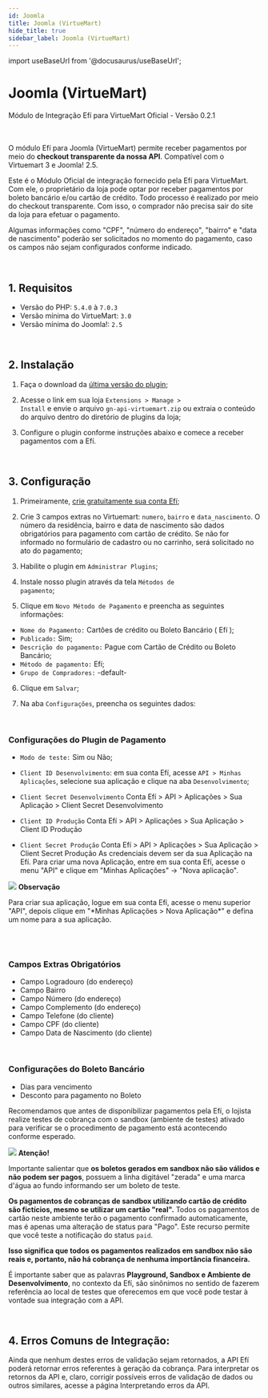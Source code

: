 ```yaml
---
id: Joomla
title: Joomla (VirtueMart)
hide_title: true
sidebar_label: Joomla (VirtueMart)
---
```


import useBaseUrl from '@docusaurus/useBaseUrl';

<h1 className="titulo">Joomla (VirtueMart)</h1>
<div className="conteudo">

<div className="subtitulo">
Módulo de Integração Efí para VirtueMart Oficial - Versão 0.2.1
</div>

<br/>
<br/>

O módulo Efí para Joomla (VirtueMart) permite receber pagamentos por meio do <strong>checkout transparente da nossa API</strong>. Compatível com o Virtuemart 3 e Joomla! 2.5.

Este é o Módulo Oficial de integração fornecido pela Efí para VirtueMart. Com ele, o proprietário da loja pode optar por receber pagamentos por boleto bancário e/ou cartão de crédito. Todo processo é realizado por meio do checkout transparente. Com isso, o comprador não precisa sair do site da loja para efetuar o pagamento.

Algumas informações como "CPF", "número do endereço", "bairro" e "data de nascimento" poderão ser solicitados no momento do pagamento, caso os campos não sejam configurados conforme indicado.


<br/>

## 1. Requisitos

* Versão do PHP: ``5.4.0`` à ``7.0.3``
* Versão mínima do VirtueMart: ``3.0``
* Versão mínima do Joomla!: ``2.5``

<br/>

## 2. Instalação

1. Faça o download da <a href="https://github.com/gerencianet/gn-api-virtuemart/archive/master.zip" target="_blank">última versão do plugin</a>;

2. Acesse o link em sua loja <code>Extensions > Manage > Install</code> e envie o arquivo <code>gn-api-virtuemart.zip</code> ou extraia o conteúdo do arquivo dentro do diretório de plugins da loja;

3. Configure o plugin conforme instruções abaixo e comece a receber pagamentos com a Efí.

<br/>

## 3. Configuração

1. Primeiramente, <a href="https://sejaefi.com.br/#abrirconta" target="_blank" title="Cadastro ao nosso sistema, seja nosso cliente">crie gratuitamente sua conta Efí</a>;

2. Crie 3 campos extras no Virtuemart: <code>numero</code>, <code>bairro</code> e <code>data_nascimento</code>. O número da residência, bairro e data de nascimento são dados obrigatórios para pagamento com cartão de crédito. Se não for informado no formulário de cadastro ou no carrinho, será solicitado no ato do pagamento;

3. Habilite o plugin em <code>Administrar Plugins</code>;

4. Instale nosso plugin através da tela <code>Métodos de pagamento</code>;

5. Clique em <code>Novo Método de Pagamento</code> e preencha as seguintes informações:
  - <code>Nome do Pagamento:</code> Cartões de crédito ou Boleto Bancário ( Efí );
  - <code>Publicado:</code> Sim;
  - <code>Descrição do pagamento:</code> Pague com Cartão de Crédito ou Boleto Bancário;
  - <code>Método de pagamento:</code> Efí;
  - <code>Grupo de Compradores:</code> -default-

6. Clique em ``Salvar``;

7. Na aba ``Configurações``, preencha os seguintes dados:

<br/>

### Configurações do Plugin de Pagamento

- <code>Modo de teste:</code> Sim ou Não;


- <code>Client ID Desenvolvimento</code>: em sua conta Efí, acesse <code>API > Minhas Aplicações</code>, selecione sua aplicação e clique na aba <code>Desenvolvimento</code>;


- <code>Client Secret Desenvolvimento</code> Conta Efí > API > Aplicações > Sua Aplicação > Client Secret Desenvolvimento


- <code>Client ID Produção</code> Conta Efí > API > Aplicações > Sua Aplicação > Client ID Produção


- <code>Client Secret Produção</code> Conta Efí > API > Aplicações > Sua Aplicação > Client Secret Produção As credenciais devem ser da sua Aplicação na Efí. Para criar uma nova Aplicação, entre em sua conta Efí, acesse o menu "API" e clique em "Minhas Aplicações" -> "Nova aplicação".

<div className="admonition admonition_tip">
<div>
<img src="/img/lightbulb-on-green.svg"/> <b>Observação</b>
</div>
<p>Para criar sua aplicação, logue em sua conta Efí, acesse o menu superior "API", depois clique em "*Minhas Aplicações > Nova Aplicação*" e defina um nome para a sua aplicação.</p>
</div>
<br/>


<br/>

### Campos Extras Obrigatórios

- Campo Logradouro (do endereço)
- Campo Bairro
- Campo Número (do endereço)
- Campo Complemento (do endereço)
- Campo Telefone (do cliente)
- Campo CPF (do cliente)
- Campo Data de Nascimento (do cliente)

<br/>

### Configurações do Boleto Bancário

- Dias para vencimento
- Desconto para pagamento no Boleto

Recomendamos que antes de disponibilizar pagamentos pela Efí, o lojista realize testes de cobrança com o sandbox (ambiente de testes) ativado para verificar se o procedimento de pagamento está acontecendo conforme esperado.

<div className="admonition admonition_caution">
<div>
    <img src="/img/exclamation-triangle-orange.svg"/> <b>Atenção!</b>
</div>

Importante salientar que **os boletos gerados em sandbox não são válidos e não podem ser pagos**, possuem a linha digitável "zerada" e uma marca d'água ao fundo informando ser um boleto de teste.

**Os pagamentos de cobranças de sandbox utilizando cartão de crédito são fictícios, mesmo se utilizar um cartão "real".** Todos os pagamentos de cartão neste ambiente terão o pagamento confirmado automaticamente, mas é apenas uma alteração de status para "Pago". Este recurso permite que você teste a notificação do status <code>paid</code>.

**Isso significa que todos os pagamentos realizados em sandbox não são reais e, portanto, não há cobrança de nenhuma importância financeira.** 

É importante saber que as palavras **Playground, Sandbox e Ambiente de Desenvolvimento**, no contexto da Efí, são sinônimos no sentido de fazerem referência ao local de testes que oferecemos em que você pode testar à vontade sua integração com a API.
</div>
<br/>

## 4. Erros Comuns de Integração:

Ainda que nenhum destes erros de validação sejam retornados, a API Efí poderá retornar erros referentes à geração da cobrança. Para interpretar os retornos da API e, claro, corrigir possíveis erros de validação de dados ou outros similares, acesse a página Interpretando erros da API.

</div>